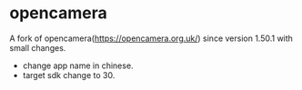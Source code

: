# opencamera
A fork of opencamera(https://opencamera.org.uk/) since version 1.50.1 with small changes.
- change app name in chinese.
- target sdk change to 30.
